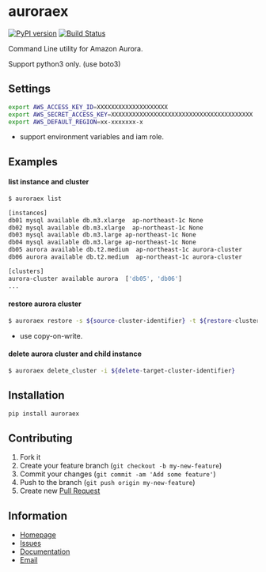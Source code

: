 # auroraex

[![PyPI version](https://badge.fury.io/py/auroraex.svg)](https://badge.fury.io/py/auroraex)
[![Build Status](https://secure.travis-ci.org/toyama0919/auroraex.png?branch=master)](http://travis-ci.org/toyama0919/auroraex)

Command Line utility for Amazon Aurora.

Support python3 only. (use boto3)

## Settings

```sh
export AWS_ACCESS_KEY_ID=XXXXXXXXXXXXXXXXXXXX
export AWS_SECRET_ACCESS_KEY=XXXXXXXXXXXXXXXXXXXXXXXXXXXXXXXXXXXXXXXX
export AWS_DEFAULT_REGION=xx-xxxxxxx-x
```

* support environment variables and iam role.

## Examples

#### list instance and cluster

```sh
$ auroraex list

[instances]
db01 mysql available db.m3.xlarge  ap-northeast-1c None
db02 mysql available db.m3.xlarge  ap-northeast-1c None
db03 mysql available db.m3.large ap-northeast-1c None
db04 mysql available db.m3.large ap-northeast-1c None
db05 aurora available db.t2.medium  ap-northeast-1c aurora-cluster
db06 aurora available db.t2.medium  ap-northeast-1c aurora-cluster

[clusters]
aurora-cluster available aurora  ['db05', 'db06']
...
```

#### restore aurora cluster

```sh
$ auroraex restore -s ${source-cluster-identifier} -t ${restore-cluster-identifier} -w ${writer-instance} -r ${reader-instance}
```

* use copy-on-write.

#### delete aurora cluster and child instance

```sh
$ auroraex delete_cluster -i ${delete-target-cluster-identifier}
```

## Installation

```sh
pip install auroraex
```

## Contributing

1. Fork it
2. Create your feature branch (`git checkout -b my-new-feature`)
3. Commit your changes (`git commit -am 'Add some feature'`)
4. Push to the branch (`git push origin my-new-feature`)
5. Create new [Pull Request](../../pull/new/master)

## Information

* [Homepage](https://github.com/toyama0919/auroraex)
* [Issues](https://github.com/toyama0919/auroraex/issues)
* [Documentation](http://rubydoc.info/gems/auroraex/frames)
* [Email](mailto:toyama0919@gmail.com)
